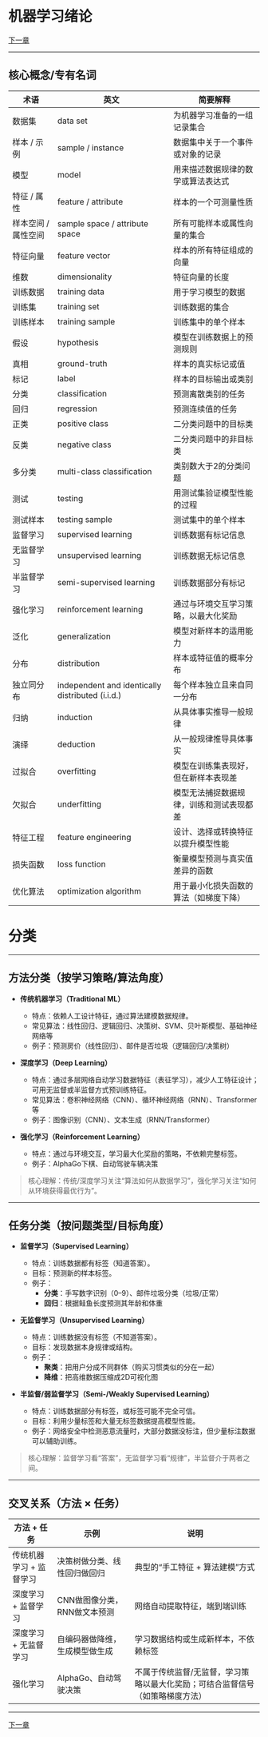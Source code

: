 # 机器学习绪论

[下一章](2.linearRegression.md)
___

## 核心概念/专有名词

| 术语 | 英文 | 简要解释 |
|------|------|---------|
| 数据集 | data set | 为机器学习准备的一组记录集合 |
| 样本 / 示例 | sample / instance | 数据集中关于一个事件或对象的记录 |
| 模型 | model | 用来描述数据规律的数学或算法表达式 |
| 特征 / 属性 | feature / attribute | 样本的一个可测量性质 |
| 样本空间 / 属性空间 | sample space / attribute space | 所有可能样本或属性向量的集合 |
| 特征向量 | feature vector | 样本的所有特征组成的向量 |
| 维数 | dimensionality | 特征向量的长度 |
| 训练数据 | training data | 用于学习模型的数据 |
| 训练集 | training set | 训练数据的集合 |
| 训练样本 | training sample | 训练集中的单个样本 |
| 假设 | hypothesis | 模型在训练数据上的预测规则 |
| 真相 | ground-truth | 样本的真实标记或值 |
| 标记 | label | 样本的目标输出或类别 |
| 分类 | classification | 预测离散类别的任务 |
| 回归 | regression | 预测连续值的任务 |
| 正类 | positive class | 二分类问题中的目标类 |
| 反类 | negative class | 二分类问题中的非目标类 |
| 多分类 | multi-class classification | 类别数大于2的分类问题 |
| 测试 | testing | 用测试集验证模型性能的过程 |
| 测试样本 | testing sample | 测试集中的单个样本 |
| 监督学习 | supervised learning | 训练数据有标记信息 |
| 无监督学习 | unsupervised learning | 训练数据无标记信息 |
| 半监督学习 | semi-supervised learning | 训练数据部分有标记 |
| 强化学习 | reinforcement learning | 通过与环境交互学习策略，以最大化奖励 |
| 泛化 | generalization | 模型对新样本的适用能力 |
| 分布 | distribution | 样本或特征值的概率分布 |
| 独立同分布 | independent and identically distributed (i.i.d.) | 每个样本独立且来自同一分布 |
| 归纳 | induction | 从具体事实推导一般规律 |
| 演绎 | deduction | 从一般规律推导具体事实 |
| 过拟合 | overfitting | 模型在训练集表现好，但在新样本表现差 |
| 欠拟合 | underfitting | 模型无法捕捉数据规律，训练和测试表现都差 |
| 特征工程 | feature engineering | 设计、选择或转换特征以提升模型性能 |
| 损失函数 | loss function | 衡量模型预测与真实值差异的函数 |
| 优化算法 | optimization algorithm | 用于最小化损失函数的算法（如梯度下降） |


# 分类

---

## 方法分类（按学习策略/算法角度）

- **传统机器学习（Traditional ML）**  
  - 特点：依赖人工设计特征，通过算法建模数据规律。  
  - 常见算法：线性回归、逻辑回归、决策树、SVM、贝叶斯模型、基础神经网络等  
  - 例子：预测房价（线性回归）、邮件是否垃圾（逻辑回归/决策树）  

- **深度学习（Deep Learning）**  
  - 特点：通过多层网络自动学习数据特征（表征学习），减少人工特征设计；可用无监督或半监督方式预训练特征。  
  - 常见算法：卷积神经网络（CNN）、循环神经网络（RNN）、Transformer等  
  - 例子：图像识别（CNN）、文本生成（RNN/Transformer）  

- **强化学习（Reinforcement Learning）**  
  - 特点：通过与环境交互，学习最大化奖励的策略，不依赖完整标签。  
  - 例子：AlphaGo下棋、自动驾驶车辆决策  

> 核心理解：传统/深度学习关注“算法如何从数据学习”，强化学习关注“如何从环境获得最优行为”。

---

## 任务分类（按问题类型/目标角度）

- **监督学习（Supervised Learning）**  
  - 特点：训练数据都有标签（知道答案）。  
  - 目标：预测新的样本标签。  
  - 例子：  
    - **分类**：手写数字识别（0–9）、邮件垃圾分类（垃圾/正常）  
    - **回归**：根据鲑鱼长度预测其年龄和体重  

- **无监督学习（Unsupervised Learning）**  
  - 特点：训练数据没有标签（不知道答案）。  
  - 目标：发现数据本身规律或结构。  
  - 例子：  
    - **聚类**：把用户分成不同群体（购买习惯类似的分在一起）  
    - **降维**：把高维数据压缩成2D可视化图  

- **半监督/弱监督学习（Semi-/Weakly Supervised Learning）**  
  - 特点：训练数据部分有标签，或标签可能不完全可信。  
  - 目标：利用少量标签和大量无标签数据提高模型性能。  
  - 例子：网络安全中检测恶意流量时，大部分数据没标注，但少量标注数据可以辅助训练。  

> 核心理解：监督学习看“答案”，无监督学习看“规律”，半监督介于两者之间。

---

## 交叉关系（方法 × 任务）

| 方法 + 任务 | 示例 | 说明 |
|------------|------|------|
| 传统机器学习 + 监督学习 | 决策树做分类、线性回归做回归 | 典型的“手工特征 + 算法建模”方式 |
| 深度学习 + 监督学习 | CNN做图像分类，RNN做文本预测 | 网络自动提取特征，端到端训练 |
| 深度学习 + 无监督学习 | 自编码器做降维，生成模型做生成 | 学习数据结构或生成新样本，不依赖标签 |
| 强化学习 | AlphaGo、自动驾驶决策 | 不属于传统监督/无监督，学习策略以最大化奖励；可结合监督信号（如策略梯度方法） |

---

[下一章](2.linearRegression.md)
